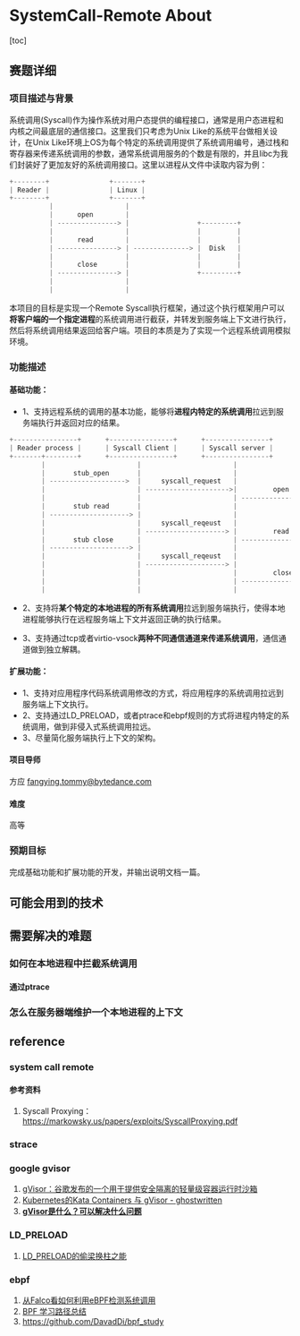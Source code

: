 # SystemCall-Remote About

[toc]

## 赛题详细

### 项目描述与背景

系统调用(Syscall)作为操作系统对用户态提供的编程接口，通常是用户态进程和内核之间最底层的通信接口。这里我们只考虑为Unix Like的系统平台做相关设计，在Unix Like环境上OS为每个特定的系统调用提供了系统调用编号，通过栈和寄存器来传递系统调用的参数，通常系统调用服务的个数是有限的，并且libc为我们封装好了更加友好的系统调用接口。这里以进程从文件中读取内容为例：

```c
+--------+               +-------+
| Reader |               | Linux |
+--------+               +-------+
          |                  |
          |      open        |
          | ---------------> |                 +---------+
          |                  |                 |         |
          |      read        |                 |         |
          | ---------------> | --------------> |  Disk   |
          |                  |                 |         |
          |      close       |                 |         |
          | ---------------> |                 +---------+
          |                  |
          |                  |
```

本项目的目标是实现一个Remote Syscall执行框架，通过这个执行框架用户可以**将客户端的一个指定进程**的系统调用进行截获，并转发到服务端上下文进行执行，然后将系统调用结果返回给客户端。项目的本质是为了实现一个远程系统调用模拟环境。

### 功能描述

#### 基础功能：

* 1、支持远程系统的调用的基本功能，能够将**进程内特定的系统调用**拉远到服务端执行并返回对应的结果。

```c
+----------------+      +----------------+      +----------------+     +------------------+
| Reader process |      | Syscall Client |      | Syscall server |     | Operating System |
+-------+--------+      +----------------+      +----------------+     +------------------+
        |                       |                       |                      |
        |       stub_open       |                       |                      |
        | ------------------->  |     syscall_request   |                      |
        |                       | --------------------->|         open         |
        |                       |                       | -------------------->|
        |       stub read       |                       |                      |                +----------+
        | --------------------> |                       |                      |                |          |
        |                       |     syscall_reqeust   |                      |                |          |
        |                       | --------------------> |         read         |                |   disk   |
        |       stub close      |                       | -------------------> | -------------> |          |
        | --------------------> |                       |                      |                |          |
        |                       |     syscall_reqeust   |                      |                |          |
        |                       | --------------------> |                      |                |          |
        |                       |                       |         close        |                +----------+
        |                       |                       | -------------------> |
        |                       |                       |                      |
```

* 2、支持将**某个特定的本地进程的所有系统调用**拉远到服务端执行，使得本地进程能够执行在远程服务端上下文并返回正确的执行结果。

* 3、支持通过tcp或者virtio-vsock**两种不同通信通道来传递系统调用**，通信通道做到独立解耦。

#### 扩展功能：

* 1、支持对应用程序代码系统调用修改的方式，将应用程序的系统调用拉远到服务端上下文执行。
* 2、支持通过LD\_PRELOAD，或者ptrace和ebpf规则的方式将进程内特定的系统调用，做到非侵入式系统调用拉远。
* 3、尽量简化服务端执行上下文的架构。

#### 项目导师

方应 fangying.tommy@bytedance.com

#### 难度

高等

### 预期目标

完成基础功能和扩展功能的开发，并输出说明文档一篇。

## 可能会用到的技术

## 需要解决的难题

### 如何在本地进程中拦截系统调用

#### 通过ptrace

### 怎么在服务器端维护一个本地进程的上下文



## reference

### system call remote

#### 参考资料

1. Syscall Proxying： https://markowsky.us/papers/exploits/SyscallProxying.pdf

### strace

### google gvisor

1. [gVisor：谷歌发布的一个用于提供安全隔离的轻量级容器运行时沙箱](https://www.infoq.cn/article/2018/05/gvisor-container-sandbox)
1. [Kubernetes的Kata Containers 与 gVisor - ghostwritten](https://blog.kelu.org/tech/2022/02/15/kubernetes-kata-gvisor.html)
1. [**gVisor是什么？可以解决什么问题**](https://blog.51cto.com/u_15127630/2770676)

### LD_PRELOAD

1. [LD_PRELOAD的偷梁换柱之能](https://www.cnblogs.com/net66/p/5609026.html)

### ebpf

1. [从Falco看如何利用eBPF检测系统调用](https://www.wangan.com/p/7fy7f4de44048f47)
2. [BPF 学习路径总结](https://www.modb.pro/db/82230)
3. https://github.com/DavadDi/bpf_study

